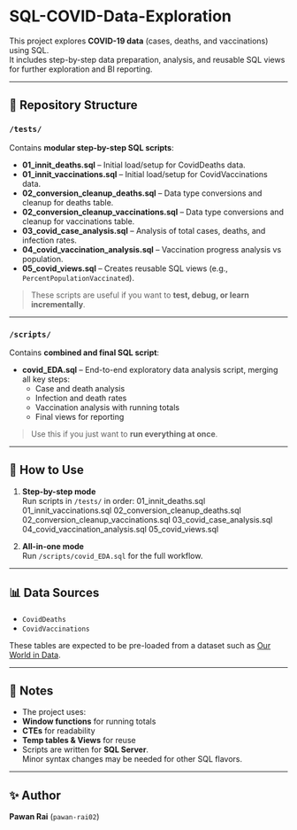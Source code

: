 # SQL-COVID-Data-Exploration

This project explores **COVID-19 data** (cases, deaths, and vaccinations) using SQL.  
It includes step-by-step data preparation, analysis, and reusable SQL views for further exploration and BI reporting.

---

## 📂 Repository Structure

### `/tests/`
Contains **modular step-by-step SQL scripts**:
- **01_innit_deaths.sql** – Initial load/setup for CovidDeaths data.  
- **01_innit_vaccinations.sql** – Initial load/setup for CovidVaccinations data.  
- **02_conversion_cleanup_deaths.sql** – Data type conversions and cleanup for deaths table.  
- **02_conversion_cleanup_vaccinations.sql** – Data type conversions and cleanup for vaccinations table.  
- **03_covid_case_analysis.sql** – Analysis of total cases, deaths, and infection rates.  
- **04_covid_vaccination_analysis.sql** – Vaccination progress analysis vs population.  
- **05_covid_views.sql** – Creates reusable SQL views (e.g., `PercentPopulationVaccinated`).  

> These scripts are useful if you want to **test, debug, or learn incrementally**.

---

### `/scripts/`
Contains **combined and final SQL script**:
- **covid_EDA.sql** – End-to-end exploratory data analysis script, merging all key steps:
  - Case and death analysis  
  - Infection and death rates  
  - Vaccination analysis with running totals  
  - Final views for reporting  

> Use this if you just want to **run everything at once**.

---

## 🚀 How to Use

1. **Step-by-step mode**  
   Run scripts in `/tests/` in order:
      01_innit_deaths.sql
      01_innit_vaccinations.sql
      02_conversion_cleanup_deaths.sql
      02_conversion_cleanup_vaccinations.sql
      03_covid_case_analysis.sql
      04_covid_vaccination_analysis.sql
      05_covid_views.sql
   
2. **All-in-one mode**  
Run `/scripts/covid_EDA.sql` for the full workflow.

---

## 📊 Data Sources
- `CovidDeaths`  
- `CovidVaccinations`  

These tables are expected to be pre-loaded from a dataset such as [Our World in Data](https://ourworldindata.org/coronavirus).

---

## 🔑 Notes
- The project uses:
- **Window functions** for running totals
- **CTEs** for readability
- **Temp tables & Views** for reuse
- Scripts are written for **SQL Server**.  
Minor syntax changes may be needed for other SQL flavors.

---

## ✨ Author
**Pawan Rai** (`pawan-rai02`)
